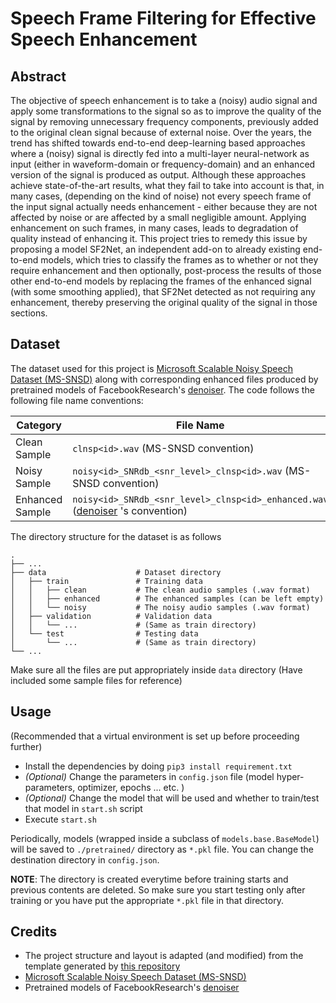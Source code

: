 # Speech Frame Filtering for Effective Speech Enhancement

## Abstract
The objective of speech enhancement is to take a (noisy) audio signal and apply some transformations to the signal so
as to improve the quality of the signal by removing unnecessary frequency components, previously added to the original
clean signal because of external noise. Over the years, the trend has shifted towards end-to-end deep-learning based
approaches where a (noisy) signal is directly fed into a multi-layer neural-network as input (either in waveform-domain or
frequency-domain) and an enhanced version of the signal is produced as output. Although these approaches achieve state-of-the-art 
results, what they fail to take into account is that, in many cases, (depending on the kind of noise) not every
speech frame of the input signal actually needs enhancement - either because they are not affected by noise or are affected
by a small negligible amount. Applying enhancement on such frames, in many cases, leads to degradation of quality instead of
enhancing it. This project tries to remedy this issue by proposing a model SF2Net, an independent add-on 
to already existing end-to-end models, which tries to classify the frames as to whether or not they require enhancement 
and then optionally, post-process the results of those other end-to-end models by replacing the frames 
of the enhanced signal (with some smoothing applied), that SF2Net detected as not requiring any enhancement, thereby preserving
the original quality of the signal in those sections.

## Dataset
The dataset used for this project is [Microsoft Scalable Noisy Speech Dataset (MS-SNSD)](https://github.com/microsoft/MS-SNSD)
along with corresponding enhanced files produced by pretrained models of FacebookResearch's [denoiser](https://github.com/facebookresearch/denoiser).
The code follows the following file name conventions:

| Category | File Name |
|----------|-----------|
| Clean Sample | `clnsp<id>.wav` (MS-SNSD convention) |
| Noisy Sample | `noisy<id>_SNRdb_<snr_level>_clnsp<id>.wav` (MS-SNSD convention) |
| Enhanced Sample | `noisy<id>_SNRdb_<snr_level>_clnsp<id>_enhanced.wav` ([denoiser](https://github.com/facebookresearch/denoiser) 's convention) |

The directory structure for the dataset is as follows
```
.
├── ...
├── data                    # Dataset directory
│   ├── train               # Training data
│   │   ├── clean           # The clean audio samples (.wav format)
│   │   ├── enhanced        # The enhanced samples (can be left empty)
│   │   └── noisy           # The noisy audio samples (.wav format)
│   ├── validation          # Validation data
│   │   └── ...             # (Same as train directory)
│   └── test                # Testing data
│       └── ...             # (Same as train directory)
└── ...
```

Make sure all the files are put appropriately inside `data` directory (Have included some sample files for reference)

## Usage

(Recommended that a virtual environment is set up before proceeding further)

- Install the dependencies by doing `pip3 install requirement.txt`
- *(Optional)* Change the parameters in `config.json` file (model hyper-parameters, optimizer, epochs ... etc. )
- *(Optional)* Change the model that will be used and whether to train/test that model in `start.sh` script
- Execute `start.sh`

Periodically, models (wrapped inside a subclass of `models.base.BaseModel`) will be saved to `./pretrained/` directory 
as `*.pkl` file. You can change the destination directory in `config.json`.

**NOTE**: The directory is created everytime before training starts and previous contents are deleted. So make sure you start testing
only after training or you have put the appropriate `*.pkl` file in that directory.

## Credits
- The project structure and layout is adapted (and modified) from the template generated by 
[this repository](https://github.com/victoresque/pytorch-template)
- [Microsoft Scalable Noisy Speech Dataset (MS-SNSD)](https://github.com/microsoft/MS-SNSD)
- Pretrained models of FacebookResearch's [denoiser](https://github.com/facebookresearch/denoiser)